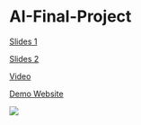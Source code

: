 # AI-Final-Project

[Slides 1](Project_Team07.pdf)

[Slides 2](Presentation_Team07.pdf)

[Video](https://youtu.be/wCParWOSb5I)

[Demo Website](https://lashhw.github.io/AI-Final-Project/)

![](https://i.imgur.com/egVkCTU.png)
